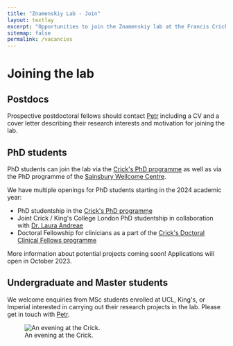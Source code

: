 ```yaml
---
title: "Znamenskiy Lab - Join"
layout: textlay
excerpt: "Opportunities to join the Znamenskiy lab at the Francis Crick Institute"
sitemap: false
permalink: /vacancies
---
```


# Joining the lab

## Postdocs
Prospective postdoctoral fellows should contact <a href="{{ site.url }}{{ site.baseurl }}/contact">Petr</a>
including a CV and a cover letter describing their research interests and
motivation for joining the lab.

## PhD students
PhD students can join the lab via the [Crick's PhD programme](https://www.crick.ac.uk/careers-study/students/phd-students)
as well as via the PhD programme of the [Sainsbury Wellcome Centre](https://www.sainsburywellcome.org/web/content/phd-programme).

We have multiple openings for PhD students starting in the 2024 academic year:
* PhD studentship in the [Crick's PhD programme](https://www.crick.ac.uk/careers-study/students/phd-students)
* Joint Crick / King's College London PhD studentship in collaboration with [Dr. Laura Andreae](https://www.kcl.ac.uk/people/laura-andreae)
* Doctoral Fellowship for clinicians as a part of the [Crick's Doctoral Clinical Fellows programme](https://www.crick.ac.uk/careers-study/clinical-fellows/doctoral-clinical-fellows)

More information about potential projects coming soon! Applications will open in October 2023.


## Undergraduate and Master students
We welcome enquiries from MSc students enrolled at UCL, King's, or Imperial
interested in carrying out their research projects in the lab. Please get in
touch with <a href="{{ site.url }}{{ site.baseurl }}/contact">Petr</a>.

<figure class="figure text-center">
<img src="{{ site.url }}{{ site.baseurl }}/images/carousel/crick_photo.jpg" class="img-thumbnail w-100" alt="An evening at the Crick.">
<figcaption class="figure-caption">An evening at the Crick.</figcaption>
</figure>
